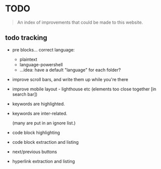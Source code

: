 # TODO

> An index of improvements that could be made to this website.


## todo tracking


- pre blocks... correct language:
	- plaintext
	- language-powershell
	- ...idea: have a default "language" for each folder?



- improve scroll bars, and write them up while you're there

- improve mobile layout - lighthouse etc (elements too close together [in search bar])

- keywords are highlighted.

- keywords are inter-related.

	(many are put in an ignore list.)

- code block highlighting

- code block extraction and listing

- next/previous buttons

- hyperlink extraction and listing

